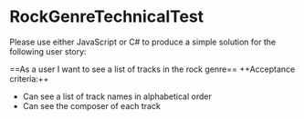 # RockGenreTechnicalTest
Please use either JavaScript or C# to produce a simple solution for the following user story:

==As a user I want to see a list of tracks in the rock genre==
++Acceptance criteria:++
* Can see a list of track names in alphabetical order
* Can see the composer of each track
